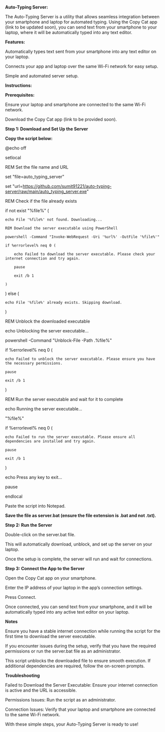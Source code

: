 **Auto-Typing Server:**

The Auto-Typing Server is a utility that allows seamless integration between your smartphone and laptop for automated typing. Using the Copy Cat app (link to be updated soon), you can send text from your smartphone to your laptop, where it will be automatically typed into any text editor.


**Features:**

Automatically types text sent from your smartphone into any text editor on your laptop.

Connects your app and laptop over the same Wi-Fi network for easy setup.

Simple and automated server setup.

**Instructions:**

**Prerequisites:**

Ensure your laptop and smartphone are connected to the same Wi-Fi network.

Download the Copy Cat app (link to be provided soon).


**Step 1: Download and Set Up the Server**

**Copy the script below:**

@echo off

setlocal

REM Set the file name and URL

set "file=auto_typing_server"

set "url=https://github.com/sumit91221/auto-typing-server/raw/main/auto_typing_server.exe"

REM Check if the file already exists

if not exist "%file%" (

    echo File '%file%' not found. Downloading...
    
    REM Download the server executable using PowerShell
    
    powershell -Command "Invoke-WebRequest -Uri '%url%' -OutFile '%file%'"
    
    if %errorlevel% neq 0 (
    
        echo Failed to download the server executable. Please check your internet connection and try again.
        
        pause
        
        exit /b 1
        
    )
    
) else (

    echo File '%file%' already exists. Skipping download.
    
)


REM Unblock the downloaded executable

echo Unblocking the server executable...

powershell -Command "Unblock-File -Path .\%file%"

if %errorlevel% neq 0 (

    echo Failed to unblock the server executable. Please ensure you have the necessary permissions.
    
    pause
    
    exit /b 1
    
)


REM Run the server executable and wait for it to complete

echo Running the server executable...

"%file%"

if %errorlevel% neq 0 (

    echo Failed to run the server executable. Please ensure all dependencies are installed and try again.
    
    pause
    
    exit /b 1
    
)


echo Press any key to exit...

pause

endlocal

Paste the script into Notepad.


**Save the file as server.bat (ensure the file extension is .bat and not .txt).**

**Step 2: Run the Server**

Double-click on the server.bat file.

This will automatically download, unblock, and set up the server on your laptop.

Once the setup is complete, the server will run and wait for connections.

**Step 3: Connect the App to the Server**

Open the Copy Cat app on your smartphone.

Enter the IP address of your laptop in the app’s connection settings.

Press Connect.

Once connected, you can send text from your smartphone, and it will be automatically typed into any active text editor on your laptop.


**Notes**

Ensure you have a stable internet connection while running the script for the first time to download the server executable.

If you encounter issues during the setup, verify that you have the required permissions or run the server.bat file as an administrator.

This script unblocks the downloaded file to ensure smooth execution. If additional dependencies are required, follow the on-screen prompts.

**Troubleshooting**

Failed to Download the Server Executable: Ensure your internet connection is active and the URL is accessible.

Permissions Issues: Run the script as an administrator.

Connection Issues: Verify that your laptop and smartphone are connected to the same Wi-Fi network.

With these simple steps, your Auto-Typing Server is ready to use!
